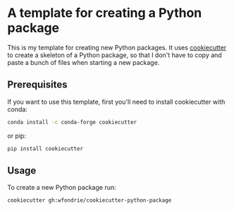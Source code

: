 # A template for creating a Python package

This is my template for creating new Python packages. It uses
[cookiecutter](https://github.com/cookiecutter/cookiecutter) to create a
skeleton of a Python package, so that I don't have to copy and paste a bunch
of files when starting a new package.

## Prerequisites
If you want to use this template, first you'll need to install cookiecutter
with conda:

``` sh
conda install -c conda-forge cookiecutter
```

or pip:

``` sh
pip install cookiecutter
```


## Usage
To create a new Python package run:
``` sh
cookiecutter gh:wfondrie/cookiecutter-python-package
```
